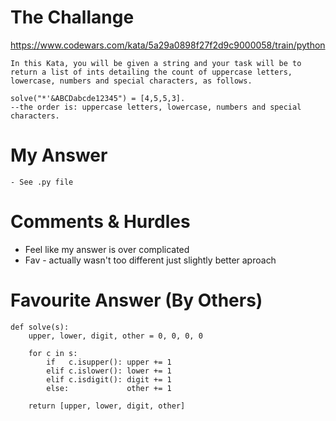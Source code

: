 # The Challange

https://www.codewars.com/kata/5a29a0898f27f2d9c9000058/train/python

```
In this Kata, you will be given a string and your task will be to return a list of ints detailing the count of uppercase letters, lowercase, numbers and special characters, as follows.

solve("*'&ABCDabcde12345") = [4,5,5,3].
--the order is: uppercase letters, lowercase, numbers and special characters.
```

# My Answer

```
- See .py file
```

# Comments & Hurdles

- Feel like my answer is over complicated
- Fav - actually wasn't too different just slightly better aproach

# Favourite Answer (By Others)

```
def solve(s):
    upper, lower, digit, other = 0, 0, 0, 0

    for c in s:
        if   c.isupper(): upper += 1
        elif c.islower(): lower += 1
        elif c.isdigit(): digit += 1
        else:             other += 1

    return [upper, lower, digit, other]
```
